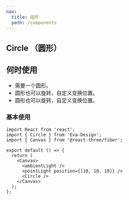 ```yaml
---
nav:
  title: 组件
  path: /components
---
```


## Circle （圆形）

## 何时使用

- 需要一个圆形。
- 圆形也可以旋转，自定义变换位置。
- 圆形也可以旋转，自定义变换位置。

### 基本使用

```tsx
import React from 'react';
import { Circle } from 'Eva-Design';
import { Canvas } from '@react-three/fiber';

export default () => {
  return (
    <Canvas>
      <ambientLight />
      <pointLight position={[10, 10, 10]} />
      <Circle />
    </Canvas>
  );
};
```
